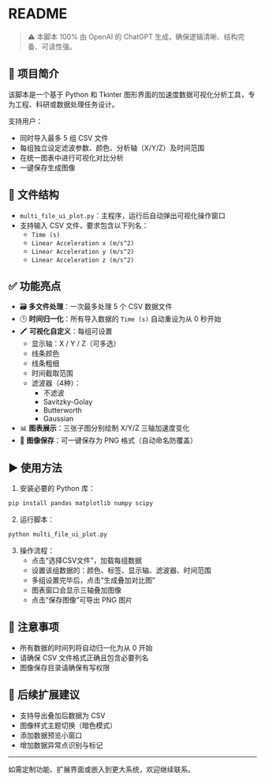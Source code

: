 # README

> ⚠️ 本脚本 100% 由 OpenAI 的 ChatGPT 生成，确保逻辑清晰、结构完备、可读性强。

## 🧭 项目简介

该脚本是一个基于 Python 和 Tkinter 图形界面的加速度数据可视化分析工具，专为工程、科研或数据处理任务设计。

支持用户：
- 同时导入最多 5 组 CSV 文件
- 每组独立设定滤波参数、颜色、分析轴（X/Y/Z）及时间范围
- 在统一图表中进行可视化对比分析
- 一键保存生成图像

## 📁 文件结构

- `multi_file_ui_plot.py`：主程序，运行后自动弹出可视化操作窗口
- 支持输入 CSV 文件，要求包含以下列名：
  - `Time (s)`
  - `Linear Acceleration x (m/s^2)`
  - `Linear Acceleration y (m/s^2)`
  - `Linear Acceleration z (m/s^2)`

## ✅ 功能亮点

- 🗃️ **多文件处理**：一次最多处理 5 个 CSV 数据文件
- 🕒 **时间归一化**：所有导入数据的 `Time (s)` 自动重设为从 0 秒开始
- 🖍️ **可视化自定义**：每组可设置
  - 显示轴：X / Y / Z（可多选）
  - 线条颜色
  - 线条粗细
  - 时间截取范围
  - 滤波器（4种）：
    - 不滤波
    - Savitzky-Golay
    - Butterworth
    - Gaussian
- 📊 **图表展示**：三张子图分别绘制 X/Y/Z 三轴加速度变化
- 💾 **图像保存**：可一键保存为 PNG 格式（自动命名防覆盖）

## ▶️ 使用方法

1. 安装必要的 Python 库：
```bash
pip install pandas matplotlib numpy scipy
```

2. 运行脚本：
```bash
python multi_file_ui_plot.py
```

3. 操作流程：
   - 点击“选择CSV文件”，加载每组数据
   - 设置该组数据的：颜色、标签、显示轴、滤波器、时间范围
   - 多组设置完毕后，点击“生成叠加对比图”
   - 图表窗口会显示三轴叠加图像
   - 点击“保存图像”可导出 PNG 图片

## 📝 注意事项

- 所有数据的时间列将自动归一化为从 0 开始
- 请确保 CSV 文件格式正确且包含必要列名
- 图像保存目录请确保有写权限

## 📌 后续扩展建议

- 支持导出叠加后数据为 CSV
- 图像样式主题切换（暗色模式）
- 添加数据预览小窗口
- 增加数据异常点识别与标记

---

如需定制功能、扩展界面或嵌入到更大系统，欢迎继续联系。
